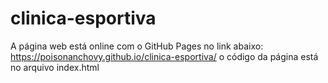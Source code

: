 # clinica-esportiva 
A página web está online com o GitHub Pages no link abaixo:
https://poisonanchovy.github.io/clinica-esportiva/
o código da página está no arquivo index.html
